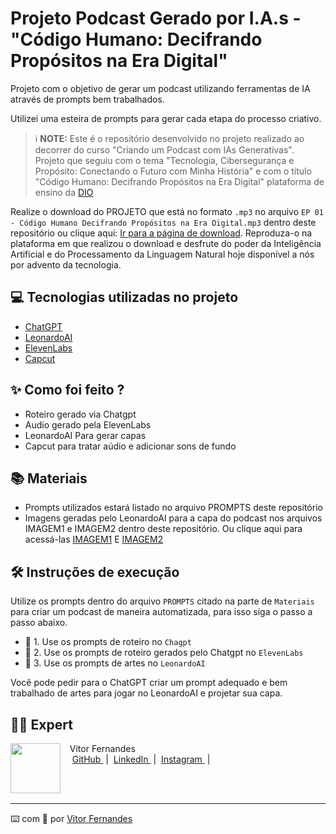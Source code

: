 # Projeto Podcast Gerado por I.A.s - "Código Humano: Decifrando Propósitos na Era Digital"

Projeto com o objetivo de gerar um podcast utilizando ferramentas de IA através de prompts bem trabalhados.

Utilizei uma esteira de prompts para gerar cada etapa do processo criativo.

 > ℹ️ **NOTE:** Este é o repositório desenvolvido no projeto realizado ao decorrer do curso "Criando um Podcast com IAs Generativas". Projeto que seguiu com o tema "Tecnologia, Cibersegurança e Propósito: Conectando o Futuro com Minha História" e com o título "Código Humano: Decifrando Propósitos na Era Digital" plataforma de ensino da [DIO](https://dio.me)

Realize o download do PROJETO que está no formato `.mp3` no arquivo `EP 01 - Código Humano Decifrando Propósitos na Era Digital.mp3` dentro deste repositório ou clique aqui: [Ir para a página de download](https://github.com/Vifernandestech/Podcast-generate-by-IA/blob/main/EP01_CodigoHumano_DecifrandoProp%C3%B3sitos_na_EraDigital_Edit.mp3). Reproduza-o na plataforma em que realizou o download e desfrute do poder da Inteligência Artificial e do Processamento da Linguagem Natural hoje disponível a nós por advento da tecnologia.  

## 💻 Tecnologias utilizadas no projeto

- [ChatGPT](https://chat.openai.com/) 
- [LeonardoAI](https://app.leonardo.ai/)
- [ElevenLabs](https://elevenlabs.io/)
- [Capcut](https://www.capcut.com/pt-br/)

## ✨ Como foi feito ?

- Roteiro gerado via Chatgpt
- Audio gerado pela ElevenLabs
- LeonardoAI Para gerar capas
- Capcut para tratar aúdio e adicionar sons de fundo

## 📚 Materiais

- Prompts utilizados estará listado no arquivo PROMPTS deste repositório 
- Imagens geradas pelo LeonardoAI para a capa do podcast nos arquivos IMAGEM1 e IMAGEM2 dentro deste repositório. Ou clique aqui para acessá-las [IMAGEM1](https://github.com/Vifernandestech/Podcast-generate-by-IA/blob/main/IMAGEM1.jpg) E [IMAGEM2](https://github.com/Vifernandestech/Podcast-generate-by-IA/blob/main/IMAGEM2.jpg)


## 🛠️ Instruções de execução

Utilize os prompts dentro do arquivo `PROMPTS` citado na parte de `Materiais` para criar um podcast de maneira automatizada, para isso siga o passo a passo abaixo.

- 🤖 1. Use os prompts de roteiro no `Chagpt`
- 🤖 2. Use os prompts de roteiro gerados pelo Chatgpt no  `ElevenLabs`
- 🤖 3. Use os prompts de artes no `LeonardoAI`

Você pode pedir para o ChatGPT criar um prompt adequado e bem trabalhado de artes para jogar no LeonardoAI e projetar sua capa. 

## 👨‍💻 Expert

<p>
    <img 
      align=left 
      margin=10 
      width=80 
      src="https://avatars.githubusercontent.com/u/188496877?v=4"
    />
    <p>&nbsp&nbsp&nbspVitor Fernandes<br>
    &nbsp&nbsp&nbsp
    <a 
        href="https://github.com/Vifernandestech">
        GitHub
    </a>
    &nbsp;|&nbsp;
    <a 
        href="http://www.linkedin.com/in/vifernandescybersec">
        LinkedIn
    </a>
    &nbsp;|&nbsp;
    <a 
        href="https://www.instagram.com/_thatsnotadream/">
        Instagram
    </a>
    &nbsp;|&nbsp;</p>
</p>
<br/><br/>
<p>

---

⌨️ com 💜 por [Vitor Fernandes](https://github.com/Vifernandestech)
